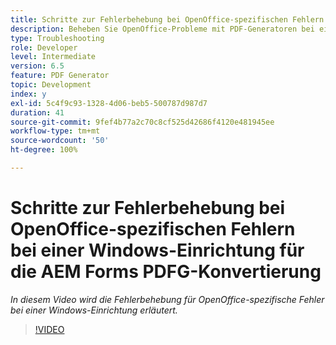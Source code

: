 ```yaml
---
title: Schritte zur Fehlerbehebung bei OpenOffice-spezifischen Fehlern bei einer Windows-Einrichtung
description: Beheben Sie OpenOffice-Probleme mit PDF-Generatoren bei einer Windows-Einrichtung.
type: Troubleshooting
role: Developer
level: Intermediate
version: 6.5
feature: PDF Generator
topic: Development
index: y
exl-id: 5c4f9c93-1328-4d06-beb5-500787d987d7
duration: 41
source-git-commit: 9fef4b77a2c70c8cf525d42686f4120e481945ee
workflow-type: tm+mt
source-wordcount: '50'
ht-degree: 100%

---
```


# Schritte zur Fehlerbehebung bei OpenOffice-spezifischen Fehlern bei einer Windows-Einrichtung für die AEM Forms PDFG-Konvertierung

*In diesem Video wird die Fehlerbehebung für OpenOffice-spezifische Fehler bei einer Windows-Einrichtung erläutert.*

>[!VIDEO](https://video.tv.adobe.com/v/335481?quality=12&learn=on)
